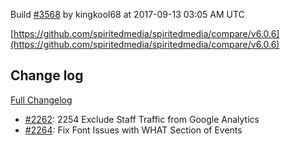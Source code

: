 Build [#3568](https://circleci.com/gh/spiritedmedia/spiritedmedia/3568) by kingkool68 at 2017-09-13 03:05 AM UTC

[https://github.com/spiritedmedia/spiritedmedia/compare/v6.0.6](https://github.com/spiritedmedia/spiritedmedia/compare/v6.0.6)
## Change log
[Full Changelog](https://github.com/spiritedmedia/spiritedmedia/compare/v6.0.5...v6.0.6)

 - [#2262](https://github.com/spiritedmedia/spiritedmedia/pull/2262): 2254 Exclude Staff Traffic from Google Analytics
 - [#2264](https://github.com/spiritedmedia/spiritedmedia/pull/2264): Fix Font Issues with WHAT Section of Events
